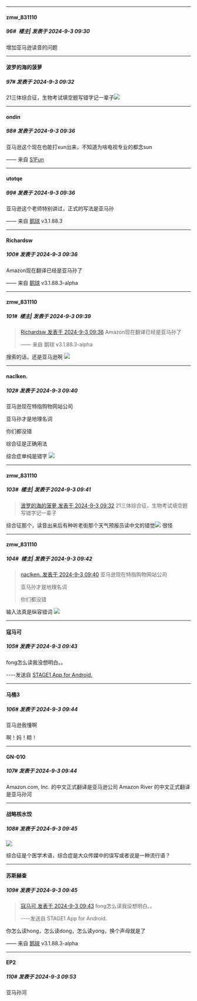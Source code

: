 ﻿
*****

####  zmw_831110  
##### 96#         楼主| 发表于 2024-9-3 09:30

增加亚马逊读音的问题

*****

####  波罗的海的菠萝  
##### 97#       发表于 2024-9-3 09:32

21三体综合征，生物考试填空题写错字记一辈子<img src="https://static.saraba1st.com/image/smiley/face2017/001.png" referrerpolicy="no-referrer">


*****

####  ondin  
##### 98#       发表于 2024-9-3 09:36

亚马逊这个现在也能打xun出来，不知道为啥电视专业的都念sun

—— 来自 [S1Fun](https://s1fun.koalcat.com)

*****

####  utotqe  
##### 99#       发表于 2024-9-3 09:36

亚马逊这个老师特别讲过，正式的写法是亚马孙

—— 来自 [鹅球](https://www.pgyer.com/GcUxKd4w) v3.1.88.3

*****

####  Richardsw  
##### 100#       发表于 2024-9-3 09:36

Amazon现在翻译已经是亚马孙了

—— 来自 [鹅球](https://www.pgyer.com/xfPejhuq) v3.1.88.3-alpha

*****

####  zmw_831110  
##### 101#         楼主| 发表于 2024-9-3 09:39

<blockquote><a href="httphttps://bbs.saraba1st.com/2b/forum.php?mod=redirect&amp;goto=findpost&amp;pid=66096650&amp;ptid=2197116" target="_blank">Richardsw 发表于 2024-9-3 09:36</a>
Amazon现在翻译已经是亚马孙了

—— 来自 鹅球 v3.1.88.3-alpha</blockquote>
搜索的话，还是亚马逊啊
<img src="https://p.sda1.dev/19/3d0a8aaa6ede4e950163c4f98cf52880/image.jpg" referrerpolicy="no-referrer">


*****

####  naclken.  
##### 102#       发表于 2024-9-3 09:40

亚马逊现在特指购物网站公司

亚马孙才是地理名词

你们都没错

综合征是正确用法

综合症单纯是错字
<img src="https://static.saraba1st.com/image/smiley/face2017/074.png" referrerpolicy="no-referrer">

*****

####  zmw_831110  
##### 103#         楼主| 发表于 2024-9-3 09:41

<blockquote><a href="httphttps://bbs.saraba1st.com/2b/forum.php?mod=redirect&amp;goto=findpost&amp;pid=66096602&amp;ptid=2197116" target="_blank">波罗的海的菠萝 发表于 2024-9-3 09:32</a>
21三体综合征，生物考试填空题写错字记一辈子</blockquote>
综合征那个，读音出来后有种听老街那个天气预报员读中文的错觉<img src="https://static.saraba1st.com/image/smiley/face2017/047.png" referrerpolicy="no-referrer">
很怪

*****

####  zmw_831110  
##### 104#         楼主| 发表于 2024-9-3 09:42

<blockquote><a href="httphttps://bbs.saraba1st.com/2b/forum.php?mod=redirect&amp;goto=findpost&amp;pid=66096688&amp;ptid=2197116" target="_blank">naclken. 发表于 2024-9-3 09:40</a>
亚马逊现在特指购物网站公司

亚马孙才是地理名词

你们都没错</blockquote>
输入法真是纵容错词
<img src="https://p.sda1.dev/19/6748f1282ae22466f15942fb19941e3e/image.jpg" referrerpolicy="no-referrer">

*****

####  寇马可  
##### 105#       发表于 2024-9-3 09:43

fong怎么读我没想明白。。

----发送自 [STAGE1 App for Android.](http://stage1.5j4m.com/?1.37)

*****

####  马桶3  
##### 106#       发表于 2024-9-3 09:44

亚马逊我懂啊

啊！妈！粽！

*****

####  GN-010  
##### 107#       发表于 2024-9-3 09:44

Amazon.com, Inc. 的中文正式翻译是亚马逊公司
Amazon River 的中文正式翻译是亚马孙河

*****

####  战略核水饺  
##### 108#       发表于 2024-9-3 09:45

<img src="https://static.saraba1st.com/image/smiley/face2017/018.png" referrerpolicy="no-referrer">

综合征是个医学术语，综合症是大众传媒中的误写或者说是一种流行语？

*****

####  苏斯赫查  
##### 109#       发表于 2024-9-3 09:45

<blockquote><a href="httphttps://bbs.saraba1st.com/2b/forum.php?mod=redirect&amp;goto=findpost&amp;pid=66096720&amp;ptid=2197116" target="_blank">寇马可 发表于 2024-9-3 09:43</a>
fong怎么读我没想明白。。

----发送自 STAGE1 App for Android.</blockquote>
你怎么读hong，怎么读dong，怎么读yong，换个声母就是了

—— 来自 [鹅球](https://www.pgyer.com/xfPejhuq) v3.1.88.3-alpha


*****

####  EP2  
##### 110#       发表于 2024-9-3 09:53

亚马孙河

